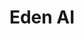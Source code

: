 ---
layout: startup_page
title: "Eden AI"
id: "edenai.co"
permalink: "/edenaiedenai.co04032025/"
website: "https://www.edenai.co/"
funding_round: "Seed"
funding_amount: "€3M"
investors: "Galion.exe, 50 Partners, Olivier Pomel, Sébastien Pahl, Alix de Sagazan"
about: "Eden AI provides an AI integration platform that allows businesses to easily access and integrate multiple AI models from providers like Google, AWS, and OpenAI. Its unified API simplifies access to services such as natural language processing, computer vision, and generative AI. This platform aims to make AI accessible to businesses of all sizes, regardless of their technical expertise."
markets: "AI, Computer Vision, Developer APIs, Facial Recognition, Machine Learning, Software, Speech Recognition, Text Analytics, Translation Service"
hq: "Lyon, Auvergne-Rhône-Alpes, France"
founded_year: "2017"
linkedin: "https://www.linkedin.com/company/edenai"
twitter: "https://twitter.com/EdenAIco"
instagram: ""
facebook: "https://www.facebook.com/EdenAIco"
crunchbase: "https://www.crunchbase.com/organization/eden-ai"
pitchbook: "https://pitchbook.com/profiles/company/459010-54"

# SEO Optimization
meta_title: "Eden AI - Seed Funding (€3M)"
meta_description: "Eden AI, Eden AI provides an AI integration platform that allows businesses to easily access and integrate multiple AI models from providers like Google, AWS, ..."
meta_keywords: "Eden AI, AI, Computer Vision, Developer APIs, Facial Recognition, Machine Learning, Software, Speech Recognition, Text Analytics, Translation Service, Seed funding"
canonical_url: "https://pkprojectstartups.github.io/projectstartups.com/edenaiedenai.co04032025/"
---